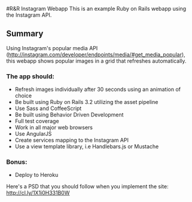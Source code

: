 #R&R Instagram Webapp
This is an example Ruby on Rails webapp using the Instagram API.



## Summary
Using Instagram's popular media API (http://instagram.com/developer/endpoints/media/#get_media_popular), this webapp shows popular images in a grid that refreshes automatically.

### The app should:
* Refresh images individually after 30 seconds using an animation of choice
* Be built using Ruby on Rails 3.2 utilizing the asset pipeline
* Use Sass and CoffeeScript
* Be built using Behavior Driven Development
* Full test coverage
* Work in all major web browsers
* Use AngularJS
* Create services mapping to the Instagram API
* Use a view template library, i.e Handlebars.js or Mustache

### Bonus:
* Deploy to Heroku


Here's a PSD that you should follow when you implement the site: http://cl.ly/1X1i0H331B0W
